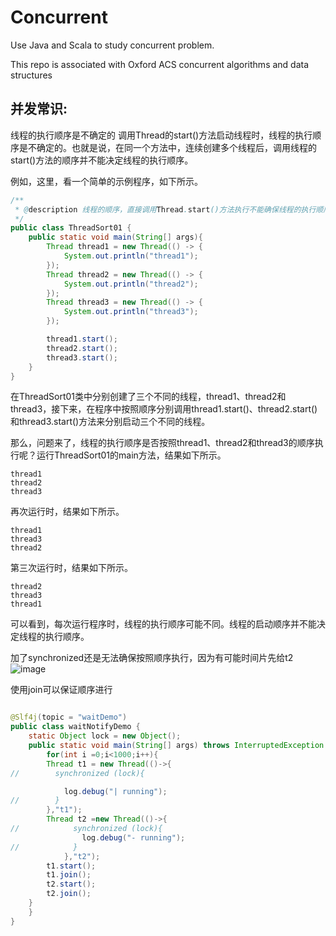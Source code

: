 # Concurrent

Use Java and Scala to study concurrent problem.

This repo is associated with Oxford ACS concurrent algorithms and data structures


## 并发常识:

线程的执行顺序是不确定的
调用Thread的start()方法启动线程时，线程的执行顺序是不确定的。也就是说，在同一个方法中，连续创建多个线程后，调用线程的start()方法的顺序并不能决定线程的执行顺序。

例如，这里，看一个简单的示例程序，如下所示。
```java
/**
 * @description 线程的顺序，直接调用Thread.start()方法执行不能确保线程的执行顺序
 */
public class ThreadSort01 {
    public static void main(String[] args){
        Thread thread1 = new Thread(() -> {
            System.out.println("thread1");
        });
        Thread thread2 = new Thread(() -> {
            System.out.println("thread2");
        });
        Thread thread3 = new Thread(() -> {
            System.out.println("thread3");
        });

        thread1.start();
        thread2.start();
        thread3.start();
    }
}
```
在ThreadSort01类中分别创建了三个不同的线程，thread1、thread2和thread3，接下来，在程序中按照顺序分别调用thread1.start()、thread2.start()和thread3.start()方法来分别启动三个不同的线程。

那么，问题来了，线程的执行顺序是否按照thread1、thread2和thread3的顺序执行呢？运行ThreadSort01的main方法，结果如下所示。
```
thread1
thread2
thread3
```
再次运行时，结果如下所示。
```
thread1
thread3
thread2
```
第三次运行时，结果如下所示。
```
thread2
thread3
thread1
```
可以看到，每次运行程序时，线程的执行顺序可能不同。线程的启动顺序并不能决定线程的执行顺序。


加了synchronized还是无法确保按照顺序执行，因为有可能时间片先给t2
![image](https://user-images.githubusercontent.com/46443218/197407729-9e197b60-5aca-4ccc-a7d7-e23fc36817f7.png)


使用join可以保证顺序进行
```java

@Slf4j(topic = "waitDemo")
public class waitNotifyDemo {
    static Object lock = new Object();
    public static void main(String[] args) throws InterruptedException {
        for(int i =0;i<1000;i++){
        Thread t1 = new Thread(()->{
//        synchronized (lock){

            log.debug("| running");
//        }
        },"t1");
        Thread t2 =new Thread(()->{
//            synchronized (lock){
                log.debug("- running");
//            }
            },"t2");
        t1.start();
        t1.join();
        t2.start();
        t2.join();
    }
    }
}
```
